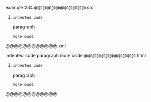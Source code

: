 example 234
@@@@@@@@@@@@ src
1.     indented code

   paragraph

       more code
@@@@@@@@@@@@ xml
<?xml version="1.0" encoding="UTF-8"?>
<!DOCTYPE document SYSTEM "CommonMark.dtd">
<document xmlns="http://commonmark.org/xml/1.0">
  <list type="ordered" start="1" delim="period" tight="false">
    <item>
      <code_block>indented code
</code_block>
      <paragraph>
        <text>paragraph</text>
      </paragraph>
      <code_block>more code
</code_block>
    </item>
  </list>
</document>
@@@@@@@@@@@@ html
<ol>
<li>
<pre><code>indented code
</code></pre>
<p>paragraph</p>
<pre><code>more code
</code></pre>
</li>
</ol>
@@@@@@@@@@@@
